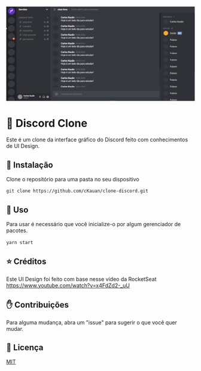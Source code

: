 ![alt text](https://github.com/cKauan/Discord-UI/blob/master/github/screenshot-discord-ui-clone.png)

# :rocket: Discord Clone

Este é um clone da interface gráfico do Discord feito com conhecimentos de UI Design.

## :closed_book: Instalação

Clone o repositório para uma pasta no seu dispositivo

```bash
git clone https://github.com/cKauan/clone-discord.git
```

## :green_book: Uso
Para usar é necessário que você inicialize-o por algum gerenciador de pacotes.

```yarn start```

## :star: Créditos
Este UI Design foi feito com base nesse vídeo da RocketSeat<br>
https://www.youtube.com/watch?v=x4FdZd2-_uU

## :raised_hand: Contribuições
Para alguma mudança, abra um "issue" para sugerir o que você quer mudar.

## :scroll: Licença
[MIT](https://choosealicense.com/licenses/mit/)
